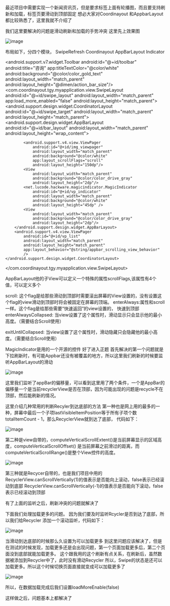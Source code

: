 最近项目中需要实现一个新闻资讯页，但是要求标签上面有轮播图，而且要支持刷新和加载，标签页要滑动到顶部固定
想必大家对Coordinayout 和AppbarLayout都比较熟悉了，这里我就不介绍了

我们这里要解决的问题是滑动刷新和加载的手势冲突
这里先上效果图

![image](https://github.com/yanguangtao/coordinayout/raw/master/screenshots/20170227213141140.gif)

布局如下，分四个模块，
SwipeRefresh
Coordinayout
AppBarLayout
Indicator

<?xml version="1.0" encoding="utf-8"?>
<LinearLayout   xmlns:android="http://schemas.android.com/apk/res/android"
    xmlns:app="http://schemas.android.com/apk/res-auto"
    android:layout_height="match_parent"
    android:orientation="vertical"
    android:layout_width="match_parent" >
    <android.support.v7.widget.Toolbar
    android:id="@+id/toolbar"
    android:title="咨询"
    app:titleTextColor="@color/white"
    android:background="@color/color_gold_text"
    android:layout_width="match_parent"
    android:layout_height="@dimen/action_bar_size"/>
<com.coordinayout.tgy.myapplication.view.SwipeLayout
    android:id="@+id/swipe_layout"
    android:layout_width="match_parent"
    app:load_more_enabled="false"
    android:layout_height="match_parent">
    <android.support.design.widget.CoordinatorLayout
        android:id="@+id/swipe_target"
        android:layout_width="match_parent"
        android:layout_height="match_parent">
        <android.support.design.widget.AppBarLayout
            android:id="@+id/bar_layout"
            android:layout_width="match_parent"
            android:layout_height="wrap_content">

            <android.support.v4.view.ViewPager
                android:id="@+id/img_viewpager"
                android:layout_width="match_parent"
                android:background="@color/white"
                app:layout_scrollFlags="scroll"
                android:layout_height="150dp"/>
            <View
                android:layout_width="match_parent"
                android:background="@color/color_drive_gray"
                android:layout_height="2dp"/>
            <net.lucode.hackware.magicindicator.MagicIndicator
                android:id="@+id/vp_indicator"
                android:layout_width="match_parent"
                android:background="@color/white"
                android:layout_height="45dp" />
            <View
                android:layout_width="match_parent"
                android:background="@color/color_drive_gray"
                android:layout_height="2dp"/>
        </android.support.design.widget.AppBarLayout>
        <android.support.v4.view.ViewPager
            android:id="@+id/vp_list"
            android:layout_width="match_parent"
            android:layout_height="match_parent"
            app:layout_behavior="@string/appbar_scrolling_view_behavior"
            />
    </android.support.design.widget.CoordinatorLayout>
</com.coordinayout.tgy.myapplication.view.SwipeLayout>
</LinearLayout>

AppBarLayout他的子View可以定义一个特殊的属性scrollFlags,该属性有4个值，可以定义多个

scroll: 这个flag是给那些滑动到顶部时需要滚出屏幕的View设置的，没有设置这个flag的view滑动到顶部时将会被固定在屏幕的顶端。 
enterAlways:属性和scroll一样。这个flag是给那些需要“快速返回”的view设置的， 快速到顶部
enterAlwaysCollapsed: 当view设置了这个属性时，滑动显示只会显示他的最小高度。（需要结合Scroll使用）

exitUntilCollapsed: 当view设置了这个属性时，滑动隐藏只会隐藏他的最小高度。（需要结合Scroll使用）

MagicIndicator是用的一个开源的控件
好了进入正题
首先解决的第一个问题就是下拉刷新时，有可能Appbar还没有被覆盖的地方，所以这里我们刷新的时候要监听AppBarLayout的滑动

![image](https://github.com/yanguangtao/coordinayout/tree/master/screenshots/QQ截图20170228103908.png)

这里我们监听了appBar的偏移量，可以看到这里用了两个条件，一个是AppBar的偏移量一个是当前recyclerView是否在顶部，因为可能出现的问题是recycle不在顶部，然后能刷新的情况。

这里介绍几种常用的判断Recyler到达底部的方法
第一种也是网上用的最多的一种，屏幕中最后一个子项lastVisibleItemPosition等于所有子项个数totalItemCount - 1，那么RecyclerView就到达了底部， 代码如下：

![image](https://github.com/yanguangtao/coordinayout/tree/master/screenshots/QQ截图20170228104436.png)

第二种是view自带的，computeVerticalScrollExtent()是当前屏幕显示的区域高度，computeVerticalScrollOffset() 是当前屏幕之前滑过的距离，而computeVerticalScrollRange()是整个View控件的高度。

![image](https://github.com/yanguangtao/coordinayout/tree/master/screenshots/QQ截图20170228105026.png)

第三种就是Recycer自带的，也是我们项目中用的
RecyclerView.canScrollVertically(1)的值表示是否能向上滚动，false表示已经滚动到底部
RecyclerView.canScrollVertically(-1)的值表示是否能向下滚动，false表示已经滚动到顶部

有了上面的监听之后，刷新冲突的问题就解决了

下面我们处理加载更多的问题。 因为我们要及时监听Rcycler是否到达了底部，所以我们给Recycler 添加一个滚动监听，代码如下：

![image](https://github.com/yanguangtao/coordinayout/tree/master/screenshots/QQ截图20170228105221.png)



当滑动到达底部的时候那么久设置为可以加载更多
到这里问题应该解决了，但是在测试的时候发现，加载更多还是会出现问题，第一个页面加载更多后，第二个页面没到底部就能加载更多。
这个跟我用的这个刷新有点关系，在刷新后，虽然数据被添加到Recycler中了，此时没有滑动Recycler 所以，Swipe的状态是还可以加载更多。所以这个时候切换页面直接就变成可以加载更多了

![image](https://github.com/yanguangtao/coordinayout/tree/master/screenshots/QQ截图20170228105357.png)

所以，在数据加载完成后我们设置loadMoreEnable(false)


这样做之后，问题基本上都解决了





